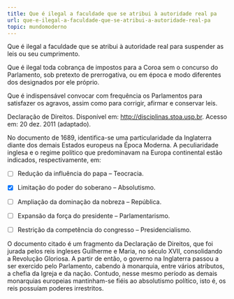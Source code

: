 ```yaml
---
title: Que é ilegal a faculdade que se atribui à autoridade real pa
url: que-e-ilegal-a-faculdade-que-se-atribui-a-autoridade-real-pa
topic: mundomoderno
---
```



Que é ilegal a faculdade que se atribui à autoridade real para suspender as leis ou seu cumprimento.

Que é ilegal toda cobrança de impostos para a Coroa sem o concurso do Parlamento, sob pretexto de prerrogativa, ou em época e modo diferentes dos designados por ele próprio.

Que é indispensável convocar com frequência os Parlamentos para satisfazer os agravos, assim como para corrigir, afirmar e conservar leis.

Declaração de Direitos. Disponível em: http://disciplinas.stoa.usp.br. Acesso em: 20 dez. 2011 (adaptado).

No documento de 1689, identifica-se uma particularidade da Inglaterra diante dos demais Estados europeus na Época Moderna. A peculiaridade inglesa e o regime político que predominavam na Europa continental estão indicados, respectivamente, em:



- [ ] Redução da influência do papa – Teocracia.
- [x] Limitação do poder do soberano – Absolutismo.
- [ ] Ampliação da dominação da nobreza – República.
- [ ] Expansão da força do presidente – Parlamentarismo.
- [ ] Restrição da competência do congresso – Presidencialismo.


O documento citado é um fragmento da Declaração de Direitos, que foi jurada pelos reis ingleses Guilherme e Maria, no século XVII, consolidando a Revolução Gloriosa. A partir de então, o governo na Inglaterra passou a ser exercido pelo Parlamento, cabendo à monarquia, entre vários atributos, a chefia da Igreja e da nação. Contudo, nesse mesmo período as demais monarquias europeias mantinham-se fiéis ao absolutismo político, isto é, os reis possuíam poderes irrestritos.
